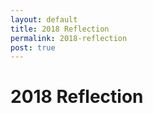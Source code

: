 ```yaml
---
layout: default 
title: 2018 Reflection
permalink: 2018-reflection
post: true
---
```


# 2018 Reflection

